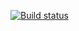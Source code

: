 [![Build status](https://ci.appveyor.com/api/projects/status/x3uk14ai08tbh10u/branch/master?svg=true)](https://ci.appveyor.com/project/tarapiygin/ajs-homeworks-test-ci-1/branch/master)